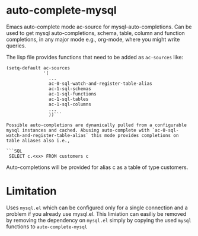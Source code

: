 # auto-complete-mysql

Emacs auto-complete mode ac-source for mysql-auto-completions. Can be used to get mysql auto-completions, schema, table, column and function completions, in any major mode e.g., org-mode, where you might write queries.

The lisp file provides functions that need to be added as `ac-sources` like:

```elisp
(setq-default ac-sources
              '(
                ...
                ac-0-sql-watch-and-register-table-alias
                ac-1-sql-schemas
                ac-1-sql-functions
                ac-1-sql-tables
                ac-1-sql-columns
                ...
                ))```

Possible auto-completions are dynamically pulled from a configurable mysql instances and cached. Abusing auto-complete with `ac-0-sql-watch-and-register-table-alias` this mode provides completions on table aliases also i.e., 

```SQL
 SELECT c.<xx> FROM customers c
 ```

Auto-completions will be provided for alias c as a table of type customers.


# Limitation

Uses `mysql.el` which can be configured only for a single connection and a problem if you already use mysql.el. This limiation can easiliy be removed by removing the dependency on `mysql.el` simply by copying the used `mysql` functions to `auto-complete-mysql`
